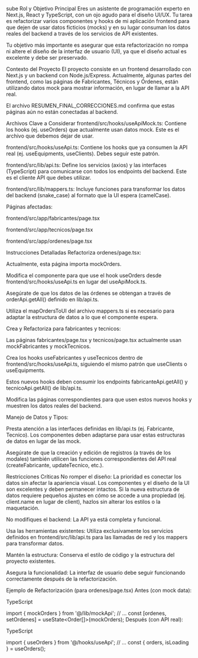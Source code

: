 sube Rol y Objetivo Principal
Eres un asistente de programación experto en Next.js, React y TypeScript, con un ojo agudo para el diseño UI/UX. Tu tarea es refactorizar varios componentes y hooks de mi aplicación frontend para que dejen de usar datos ficticios (mocks) y en su lugar consuman los datos reales del backend a través de los servicios de API existentes.

Tu objetivo más importante es asegurar que esta refactorización no rompa ni altere el diseño de la interfaz de usuario (UI), ya que el diseño actual es excelente y debe ser preservado.

Contexto del Proyecto
El proyecto consiste en un frontend desarrollado con Next.js y un backend con Node.js/Express. Actualmente, algunas partes del frontend, como las páginas de Fabricantes, Técnicos y Órdenes, están utilizando datos mock para mostrar información, en lugar de llamar a la API real.

El archivo RESUMEN_FINAL_CORRECCIONES.md confirma que estas páginas aún no están conectadas al backend.

Archivos Clave a Considerar
frontend/src/hooks/useApiMock.ts: Contiene los hooks (ej. useOrders) que actualmente usan datos mock. Este es el archivo que debemos dejar de usar.

frontend/src/hooks/useApi.ts: Contiene los hooks que ya consumen la API real (ej. useEquipments, useClients). Debes seguir este patrón.

frontend/src/lib/api.ts: Define los servicios (axios) y las interfaces (TypeScript) para comunicarse con todos los endpoints del backend. Este es el cliente API que debes utilizar.

frontend/src/lib/mappers.ts: Incluye funciones para transformar los datos del backend (snake_case) al formato que la UI espera (camelCase).

Páginas afectadas:

frontend/src/app/fabricantes/page.tsx

frontend/src/app/tecnicos/page.tsx

frontend/src/app/ordenes/page.tsx

Instrucciones Detalladas
Refactoriza ordenes/page.tsx:

Actualmente, esta página importa mockOrders.

Modifica el componente para que use el hook useOrders desde frontend/src/hooks/useApi.ts en lugar del useApiMock.ts.

Asegúrate de que los datos de las órdenes se obtengan a través de orderApi.getAll() definido en lib/api.ts.

Utiliza el mapOrdersToUI del archivo mappers.ts si es necesario para adaptar la estructura de datos a lo que el componente espera.

Crea y Refactoriza para fabricantes y tecnicos:

Las páginas fabricantes/page.tsx y tecnicos/page.tsx actualmente usan mockFabricantes y mockTecnicos.

Crea los hooks useFabricantes y useTecnicos dentro de frontend/src/hooks/useApi.ts, siguiendo el mismo patrón que useClients o useEquipments.

Estos nuevos hooks deben consumir los endpoints fabricanteApi.getAll() y tecnicoApi.getAll() de lib/api.ts.

Modifica las páginas correspondientes para que usen estos nuevos hooks y muestren los datos reales del backend.

Manejo de Datos y Tipos:

Presta atención a las interfaces definidas en lib/api.ts (ej. Fabricante, Tecnico). Los componentes deben adaptarse para usar estas estructuras de datos en lugar de las mock.

Asegúrate de que la creación y edición de registros (a través de los modales) también utilicen las funciones correspondientes del API real (createFabricante, updateTecnico, etc.).

Restricciones Críticas
No romper el diseño: La prioridad es conectar los datos sin afectar la apariencia visual. Los componentes y el diseño de la UI son excelentes y deben permanecer intactos. Si la nueva estructura de datos requiere pequeños ajustes en cómo se accede a una propiedad (ej. client.name en lugar de client), hazlos sin alterar los estilos o la maquetación.

No modifiques el backend: La API ya está completa y funcional.

Usa las herramientas existentes: Utiliza exclusivamente los servicios definidos en frontend/src/lib/api.ts para las llamadas de red y los mappers para transformar datos.

Mantén la estructura: Conserva el estilo de código y la estructura del proyecto existentes.

Asegura la funcionalidad: La interfaz de usuario debe seguir funcionando correctamente después de la refactorización.

Ejemplo de Refactorización (para ordenes/page.tsx)
Antes (con mock data):

TypeScript

import { mockOrders } from '@/lib/mockApi';
// ...
const [ordenes, setOrdenes] = useState<Order[]>(mockOrders);
Después (con API real):

TypeScript

import { useOrders } from '@/hooks/useApi';
// ...
const { orders, isLoading } = useOrders();
